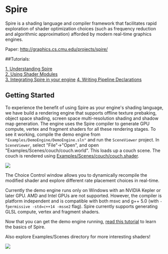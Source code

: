 # Spire
Spire is a shading language and compiler framework that facilitates rapid exploration of shader optimization choices (such as frequency reduction and algorithmic approximation) afforded by modern real-time graphics engines.

Paper: http://graphics.cs.cmu.edu/projects/spire/

##Tutorials:

[1. Understanding Spire](https://github.com/csyonghe/Spire/blob/master/Docs/tutorial1) <br/>
[2. Using Shader Modules](https://github.com/csyonghe/Spire/blob/master/Docs/tutorial2) <br/>
[3. Integrating Spire in your engine](https://github.com/csyonghe/Spire/blob/master/Docs/UserGuide.md)
[4. Writing Pipeline Declarations](https://github.com/csyonghe/Spire/blob/master/Docs/tutorial3/README.md)

## Getting Started
To experience the benefit of using Spire as your engine's shading language, we have build a rendering engine that supports offline  texture prebaking, object space shading, screen space multi-resolution shading and shadow map generation. The engine uses the Spire compiler to generate GPU compute, vertex and fragment shaders for all these rendering stages. To see it working, compile the demo engine from `"Examples/DemoEngine/DemoEngine.sln"` and run the `SceneViewer` project. In `SceneViewer`, select "File"->"Open", and open "Examples/Scenes/couch/couch.world". This loads up a couch scene. The couch is rendered using [Examples/Scenes/couch/couch.shader](https://github.com/csyonghe/Spire/blob/master/Examples/Scenes/couch/couch.shader).

![](https://github.com/csyonghe/Spire/blob/master/Docs/sceneViewer.jpg)

The Choice Control window allows you to dynamically recompile the modified shader and explore different rate placement choices in real-time.

Currently the demo engine runs only on Windows with an NVIDIA Kepler or later GPU. AMD and Intel GPUs are not supported. 
However, the compiler is platform independent and is compatible with both msvc and g++ 5.0 (with `-fpermissive -std=c++14 -msse2` flag). Spire currently supports generating GLSL compute, vertex and fragment shaders. 

Now that you can get the demo engine running, <a href="https://github.com/csyonghe/Spire/blob/master/Docs/tutorial1">read this tutorial</a> to learn the basics of Spire.

Also explore Examples/Scenes directory for more interesting shaders!

![](https://github.com/csyonghe/Spire/blob/master/Docs/sceneGallery.jpg)
